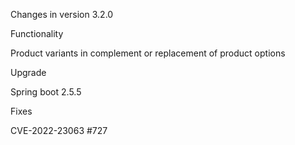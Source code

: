 Changes in version 3.2.0


Functionality

Product variants in complement or replacement of product options


Upgrade

Spring boot 2.5.5



Fixes

CVE-2022-23063
#727





